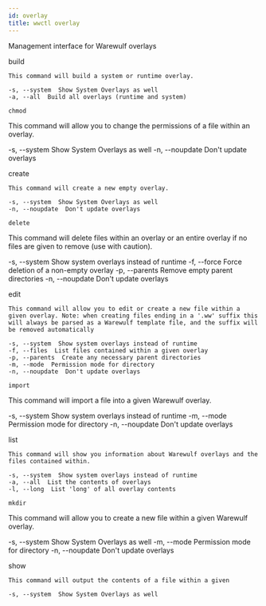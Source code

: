 ```yaml
---
id: overlay
title: wwctl overlay
---
```


Management interface for Warewulf overlays

build
~~~~~
This command will build a system or runtime overlay.

-s, --system  Show System Overlays as well
-a, --all  Build all overlays (runtime and system)

chmod
~~~~~
This command will allow you to change the permissions of a file within an overlay.

-s, --system  Show System Overlays as well
-n, --noupdate  Don't update overlays

create
~~~~~~
This command will create a new empty overlay.

-s, --system  Show System Overlays as well
-n, --noupdate  Don't update overlays

delete
~~~~~~
This command will delete files within an overlay or an entire overlay if no files are given to remove (use with caution).

-s, --system  Show system overlays instead of runtime
-f, --force  Force deletion of a non-empty overlay
-p, --parents  Remove empty parent directories
-n, --noupdate  Don't update overlays

edit
~~~~
This command will allow you to edit or create a new file within a given overlay. Note: when creating files ending in a '.ww' suffix this will always be parsed as a Warewulf template file, and the suffix will be removed automatically

-s, --system  Show system overlays instead of runtime
-f, --files  List files contained within a given overlay
-p, --parents  Create any necessary parent directories
-m, --mode  Permission mode for directory
-n, --noupdate  Don't update overlays

import
~~~~~~
This command will import a file into a given Warewulf overlay.

-s, --system  Show system overlays instead of runtime
-m, --mode  Permission mode for directory
-n, --noupdate  Don't update overlays

list
~~~~
This command will show you information about Warewulf overlays and the files contained within.

-s, --system  Show system overlays instead of runtime
-a, --all  List the contents of overlays
-l, --long  List 'long' of all overlay contents

mkdir
~~~~~
This command will allow you to create a new file within a given Warewulf overlay.

-s, --system  Show System Overlays as well
-m, --mode  Permission mode for directory
-n, --noupdate  Don't update overlays

show
~~~~
This command will output the contents of a file within a given

-s, --system  Show System Overlays as well

